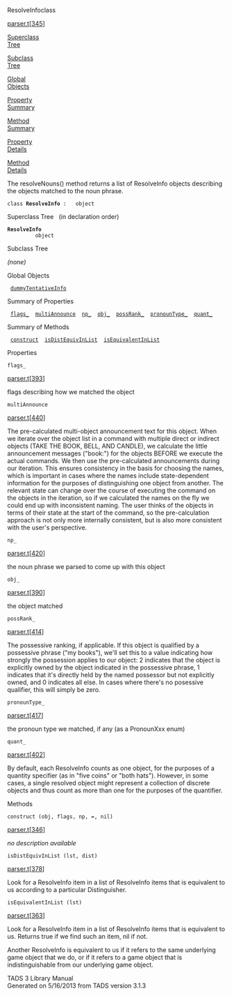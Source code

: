 <span class="title">ResolveInfo</span><span class="type">class</span>

[parser.t](../file/parser.t.html)\[[345](../source/parser.t.html#345)\]

[Superclass  
Tree](#_SuperClassTree_)

[Subclass  
Tree](#_SubClassTree_)

[Global  
Objects](#_ObjectSummary_)

[Property  
Summary](#_PropSummary_)

[Method  
Summary](#_MethodSummary_)

[Property  
Details](#_Properties_)

[Method  
Details](#_Methods_)

<div class="fdesc">

The resolveNouns() method returns a list of ResolveInfo objects
describing the objects matched to the noun phrase.

`class `**`ResolveInfo`**` :   object`

</div>

<span id="_SuperClassTree_"></span>

<div class="mjhd">

<span class="hdln">Superclass Tree</span>   (in declaration order)

</div>

**`ResolveInfo`**  
`         object`  
<span id="_SubClassTree_"></span>

<div class="mjhd">

<span class="hdln">Subclass Tree</span>  

</div>

*(none)* <span id="_ObjectSummary_"></span>

<div class="mjhd">

<span class="hdln">Global Objects</span>  

</div>

` `[`dummyTentativeInfo`](../object/dummyTentativeInfo.html)`  `
<span id="_PropSummary_"></span>

<div class="mjhd">

<span class="hdln">Summary of Properties</span>  

</div>

` `[`flags_`](#flags_)`  `[`multiAnnounce`](#multiAnnounce)`  `[`np_`](#np_)`  `[`obj_`](#obj_)`  `[`possRank_`](#possRank_)`  `[`pronounType_`](#pronounType_)`  `[`quant_`](#quant_)`  `

<span id="_MethodSummary_"></span>

<div class="mjhd">

<span class="hdln">Summary of Methods</span>  

</div>

` `[`construct`](#construct)`  `[`isDistEquivInList`](#isDistEquivInList)`  `[`isEquivalentInList`](#isEquivalentInList)`  `

<span id="_Properties_"></span>

<div class="mjhd">

<span class="hdln">Properties</span>  

</div>

<span id="flags_"></span>

`flags_`

[parser.t](../file/parser.t.html)\[[393](../source/parser.t.html#393)\]

<div class="desc">

flags describing how we matched the object

</div>

<span id="multiAnnounce"></span>

`multiAnnounce`

[parser.t](../file/parser.t.html)\[[440](../source/parser.t.html#440)\]

<div class="desc">

The pre-calculated multi-object announcement text for this object. When
we iterate over the object list in a command with multiple direct or
indirect objects (TAKE THE BOOK, BELL, AND CANDLE), we calculate the
little announcement messages ("book:") for the objects BEFORE we execute
the actual commands. We then use the pre-calculated announcements during
our iteration. This ensures consistency in the basis for choosing the
names, which is important in cases where the names include
state-dependent information for the purposes of distinguishing one
object from another. The relevant state can change over the course of
executing the command on the objects in the iteration, so if we
calculated the names on the fly we could end up with inconsistent
naming. The user thinks of the objects in terms of their state at the
start of the command, so the pre-calculation approach is not only more
internally consistent, but is also more consistent with the user's
perspective.

</div>

<span id="np_"></span>

`np_`

[parser.t](../file/parser.t.html)\[[420](../source/parser.t.html#420)\]

<div class="desc">

the noun phrase we parsed to come up with this object

</div>

<span id="obj_"></span>

`obj_`

[parser.t](../file/parser.t.html)\[[390](../source/parser.t.html#390)\]

<div class="desc">

the object matched

</div>

<span id="possRank_"></span>

`possRank_`

[parser.t](../file/parser.t.html)\[[414](../source/parser.t.html#414)\]

<div class="desc">

The possessive ranking, if applicable. If this object is qualified by a
possessive phrase ("my books"), we'll set this to a value indicating how
strongly the possession applies to our object: 2 indicates that the
object is explicitly owned by the object indicated in the possessive
phrase, 1 indicates that it's directly held by the named possessor but
not explicitly owned, and 0 indicates all else. In cases where there's
no posessive qualifier, this will simply be zero.

</div>

<span id="pronounType_"></span>

`pronounType_`

[parser.t](../file/parser.t.html)\[[417](../source/parser.t.html#417)\]

<div class="desc">

the pronoun type we matched, if any (as a PronounXxx enum)

</div>

<span id="quant_"></span>

`quant_`

[parser.t](../file/parser.t.html)\[[402](../source/parser.t.html#402)\]

<div class="desc">

By default, each ResolveInfo counts as one object, for the purposes of a
quantity specifier (as in "five coins" or "both hats"). However, in some
cases, a single resolved object might represent a collection of discrete
objects and thus count as more than one for the purposes of the
quantifier.

</div>

<span id="_Methods_"></span>

<div class="mjhd">

<span class="hdln">Methods</span>  

</div>

<span id="construct"></span>

`construct (obj, flags, np, =, nil)`

[parser.t](../file/parser.t.html)\[[346](../source/parser.t.html#346)\]

<div class="desc">

*no description available*

</div>

<span id="isDistEquivInList"></span>

`isDistEquivInList (lst, dist)`

[parser.t](../file/parser.t.html)\[[378](../source/parser.t.html#378)\]

<div class="desc">

Look for a ResolveInfo item in a list of ResolveInfo items that is
equivalent to us according to a particular Distinguisher.

</div>

<span id="isEquivalentInList"></span>

`isEquivalentInList (lst)`

[parser.t](../file/parser.t.html)\[[363](../source/parser.t.html#363)\]

<div class="desc">

Look for a ResolveInfo item in a list of ResolveInfo items that is
equivalent to us. Returns true if we find such an item, nil if not.

Another ResolveInfo is equivalent to us if it refers to the same
underlying game object that we do, or if it refers to a game object that
is indistinguishable from our underlying game object.

</div>

<div class="ftr">

TADS 3 Library Manual  
Generated on 5/16/2013 from TADS version 3.1.3

</div>

